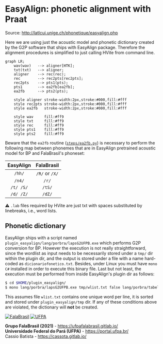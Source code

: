 # EasyAlign: phonetic alignment with Praat

Source: http://latlcui.unige.ch/phonetique/easyalign.php

Here we are using just the acoustic model and phonetic dictionary created by
the G2P software that ships with EasyAlign package. Therefore the alignment
procedures is simplified to just calling HVite from command line.

```mermaid
graph LR;
    wav(wav)   --> aligner[HTK];
    txt(txt)   --> aligner;
    aligner    --> rec(rec);
    rec        --> rec2pts[rec2pts];
    rec2pts    --> pts1(pts);
    pts1       --> ea2fb[ea2fb];
    ea2fb      --> pts2(pts);

    style aligner stroke-width:2px,stroke:#000,fill:#fff
    style rec2pts stroke-width:2px,stroke:#000,fill:#fff
    style ea2fb   stroke-width:2px,stroke:#000,fill:#fff

    style wav     fill:#ff9
    style txt     fill:#ff9
    style rec     fill:#ff9
    style pts1    fill:#ff9
    style pts2    fill:#ff9
```

Beware that the `ea2fb` routine ([`steps/ea2fb.py`](./steps/ea2fb.py)) is
necessary to perform the following map between phonemes that are in EasyAlign
pretrained acoustic model for BP and FalaBrasil's phoneset:

| EasyAlign | FalaBrasil     |
|:---------:|:--------------:|
| `/hh/`    | `/R/` or `/X/` |
| `/n4/`    | `/r/`          |
| `/t/ /S/` | `/tS/`         |
| `/d/ /Z/` | `/dZ/`         |

:warning: `.lab` files required by HVite are just txt with spaces substituted
by linebreaks, i.e., word lists.


## Phonetic dictionary

EasyAlign ships with a script named
`plugin_easyalign/lang/porbra/lapsG2UFPB.exe` which performs G2P conversion for
BP. However the execution is not really straightforward, since the wordlist as
input needs to be necessarily stored under a `tmp/` dir within the plugin dir,
and the output is stored under a file with a name hard-coded as
`dicionariofonetico.txt`. Besides, under Linux you must have `mono C#`
installed in order to execute this binary file. Last but not least, the
execution must be performed from inside EasyAlign's plugin dir as follows:

```bash
$ cd $HOME/plugin_easyalign/
$ mono lang/porbra/lapsG2UFPB.exe tmp/wlist.txt false lang/porbra/tabela
```

This assumes file `wlist.txt` contains one unique word per line, it is sorted
and stored under `plugin_easyalign/tmp` dir. If any of these conditions above
are violated, the dictionary will **not** be created.


[![FalaBrasil](https://gitlab.com/falabrasil/avatars/-/raw/main/logo_fb_git_footer.png)](https://ufpafalabrasil.gitlab.io/ "Visite o site do Grupo FalaBrasil") [![UFPA](https://gitlab.com/falabrasil/avatars/-/raw/main/logo_ufpa_git_footer.png)](https://portal.ufpa.br/ "Visite o site da UFPA")

__Grupo FalaBrasil (2021)__ - https://ufpafalabrasil.gitlab.io/      
__Universidade Federal do Pará (UFPA)__ - https://portal.ufpa.br/     
Cassio Batista - https://cassota.gitlab.io/    
